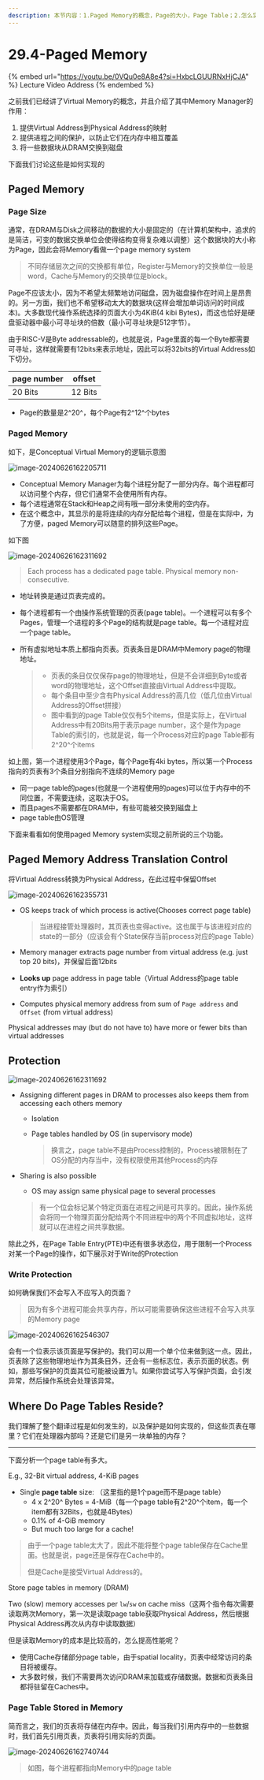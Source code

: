 ```yaml
---
description: 本节内容：1.Paged Memory的概念，Page的大小，Page Table；2.怎么实现Virtual Address到Physical Address的转换；3.怎么实现Protection；4. Page Tables保存在哪里
---
```


# 29.4-Paged Memory

{% embed url="https://youtu.be/0VQu0e8A8e4?si=HxbcLGUURNxHjCJA" %}
Lecture Video Address
{% endembed %}

之前我们已经讲了Virtual Memory的概念，并且介绍了其中Memory Manager的作用：

1. 提供Virtual Address到Physical Address的映射
2. 提供进程之间的保护，以防止它们在内存中相互覆盖
3. 将一些数据块从DRAM交换到磁盘

下面我们讨论这些是如何实现的

## Paged Memory

### Page Size

通常，在DRAM与Disk之间移动的数据的大小是固定的（在计算机架构中，追求的是简洁，可变的数据交换单位会使得结构变得复杂难以调整）这个数据块的大小称为Page，因此会将Memory看做一个page memory system

> 不同存储层次之间的交换都有单位，Register与Memory的交换单位一般是word，Cache与Memory的交换单位是block。

Page不应该太小，因为不希望太频繁地访问磁盘，因为磁盘操作在时间上是昂贵的。另一方面，我们也不希望移动太大的数据块(这样会增加单词访问的时间成本)。大多数现代操作系统选择的页面大小为4KiB(4 kibi Bytes)，而这也恰好是硬盘驱动器中最小可寻址块的倍数（最小可寻址块是512字节）。

由于RISC-V是Byte addressable的，也就是说，Page里面的每一个Byte都需要可寻址，这样就需要有12bits来表示地址，因此可以将32bits的Virtual Address如下切分。

| page number | offset  |
| ----------- | ------- |
| 20 Bits     | 12 Bits |

- Page的数量是2^20^，每个Page有2^12^个bytes

### Paged Memory

如下，是Conceptual Virtual Memory的逻辑示意图

![image-20240626162205711](.image/image-20240626162205711.png)

- Conceptual Memory Manager为每个进程分配了一部分内存。每个进程都可以访问整个内存，但它们通常不会使用所有内存。
- 每个进程通常在Stack和Heap之间有哦一部分未使用的空内存。
- 在这个概念中，其显示的是将连续的内存分配给每个进程，但是在实际中，为了方便，paged Memory可以随意的排列这些Page。

如下图

![image-20240626162311692](.image/image-20240626162311692.png)

> Each process has a dedicated page table. Physical memory non-consecutive.

- 地址转换是通过页表完成的。

- 每个进程都有一个由操作系统管理的页表(page table)。一个进程可以有多个Pages，管理一个进程的多个Page的结构就是page table。每一个进程对应一个page table。

- 所有虚拟地址本质上都指向页表。页表条目是DRAM中Memory page的物理地址。

    > - 页表的条目仅仅保存page的物理地址，但是不会详细到Byte或者word的物理地址，这个Offset直接由Virtual Address中提取。
    > - 每个条目中至少含有Physical Address的高几位（低几位由Virtual Address的Offset拼接）
    > - 图中看到的page Table仅仅有5个items，但是实际上，在Virtual Address中有20Bits用于表示page number，这个是作为page Table的索引的，也就是说，每一个Process对应的page Table都有2^20^个items

如上图，第一个进程使用3个Page，每个Page有4ki bytes，所以第一个Process指向的页表有3个条目分别指向不连续的Memory page

- 同一page table的pages(也就是一个进程使用的pages)可以位于内存中的不同位置，不需要连续，这取决于OS。
- 而且pages不需要都在DRAM中，有些可能被交换到磁盘上
- page table由OS管理

下面来看看如何使用paged Memory system实现之前所说的三个功能。

## Paged Memory Address Translation Control

将Virtual Address转换为Physical Address，在此过程中保留Offset

![image-20240626162355731](.image/image-20240626162355731.png)

- OS keeps track of which process is active(Chooses correct page table)

    > 当进程接管处理器时，其页表也变得active。这也属于与该进程对应的state的一部分（应该会有个State保存当前process对应的page Table）

- Memory manager extracts page number from virtual address (e.g. just top 20 bits)，并保留后面12bits

- **Looks up** page address in page table（Virtual Address的page table entry作为索引）

- Computes physical memory address from sum of `Page address` and `Offset` (from virtual address)

Physical addresses may (but do not have to) have more or fewer bits than virtual addresses

## Protection

![image-20240626162311692](.image/image-20240626162311692.png)

- Assigning different pages in DRAM to processes also keeps them from accessing each others memory
    - Isolation
    
    - Page tables handled by OS (in supervisory mode)
    
        > 换言之，page table不是由Process控制的，Process被限制在了OS分配的内存当中，没有权限使用其他Process的内存
    
- Sharing is also possible
    - OS may assign same physical page to several processes
    
    > 有一个位会标记某个特定页面在进程之间是可共享的。因此，操作系统会将同一个物理页面分配给两个不同进程中的两个不同虚拟地址，这样就可以在进程之间共享数据。

除此之外，在Page Table Entry(PTE)中还有很多状态位，用于限制一个Process对某一个Page的操作，如下展示对于Write的Protection

### Write Protection

如何确保我们不会写入不应写入的页面？

> 因为有多个进程可能会共享内存，所以可能需要确保这些进程不会写入共享的Memory page

![image-20240626162546307](.image/image-20240626162546307.png)

会有一个位表示该页面是写保护的。我们可以用一个单个位来做到这一点。因此，页表除了这些物理地址作为其条目外，还会有一些标志位，表示页面的状态。例如，那些写保护的页面其位可能被设置为1。如果你尝试写入写保护页面，会引发异常，然后操作系统会处理该异常。

## Where Do Page Tables Reside?

我们理解了整个翻译过程是如何发生的，以及保护是如何实现的，但这些页表在哪里？它们在处理器内部吗？还是它们是另一块单独的内存？

---

下面分析一个page table有多大。

E.g., 32-Bit virtual address, 4-KiB pages

- Single **page table** size: （这里指的是1个page而不是page table）
    - 4 x 2^20^ Bytes = 4-MiB（每一个page table有2^20^个item，每一个item都有32Bits，也就是4Bytes）
    - 0.1% of 4-GiB memory
    - But much too large for a cache!

> 由于一个page table太大了，因此不能将整个page table保存在Cache里面。也就是说，page还是保存在Cache中的。
>
> 但是Cache是接受Virtual Address的。

Store page tables in memory (DRAM)

Two (slow) memory accesses per `lw`/`sw` on cache miss（这两个指令每次需要读取两次Memory，第一次是读取page table获取Physical Address，然后根据Physical Address再次从内存中读取数据）

但是读取Memory的成本是比较高的，怎么提高性能呢？

- 使用Cache存储部分page table，由于spatial locality，页表中经常访问的条目将被缓存。
- 大多数时候，我们不需要两次访问DRAM来加载或存储数据。数据和页表条目都将驻留在Caches中。

### Page Table Stored in Memory

简而言之，我们的页表将存储在内存中。因此，每当我们引用内存中的一些数据时，我们首先引用页表，页表将引用实际的页面。

![image-20240626162740744](.image/image-20240626162740744.png)

> 如图，每个进程都指向Memory中的page table
